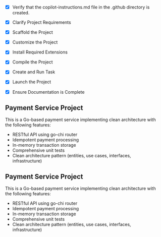 <!-- Use this file to provide workspace-specific custom instructions to Copilot. For more details, visit https://code.visualstudio.com/docs/copilot/copilot-customization#_use-a-githubcopilotinstructionsmd-file -->
- [x] Verify that the copilot-instructions.md file in the .github directory is created.

- [x] Clarify Project Requirements

- [x] Scaffold the Project

- [x] Customize the Project

- [x] Install Required Extensions

- [x] Compile the Project

- [x] Create and Run Task

- [x] Launch the Project

- [x] Ensure Documentation is Complete

## Payment Service Project
This is a Go-based payment service implementing clean architecture with the following features:
- RESTful API using go-chi router
- Idempotent payment processing
- In-memory transaction storage
- Comprehensive unit tests
- Clean architecture pattern (entities, use cases, interfaces, infrastructure)

## Payment Service Project
This is a Go-based payment service implementing clean architecture with the following features:
- RESTful API using go-chi router
- Idempotent payment processing
- In-memory transaction storage
- Comprehensive unit tests
- Clean architecture pattern (entities, use cases, interfaces, infrastructure)
